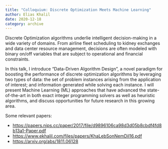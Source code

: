 ```yaml
---
title: "Colloquium: Discrete Optimization Meets Machine Learning"
author: Elias Khalil
date: 2020-12-18
category: archive
---
```


Discrete Optimization algorithms underlie intelligent decision-making in a wide variety of domains. From airline fleet scheduling to kidney exchanges and data center resource management, decisions are often modeled with binary on/off variables that are subject to operational and financial constraints.

In this talk, I introduce “Data-Driven Algorithm Design”, a novel paradigm for boosting the performance of discrete optimization algorithms by leveraging two types of data: the set of problem instances arising from the application of interest; and information generated while solving each instance. I will present Machine Learning (ML) approaches that have advanced the state-of-the-art in both exact integer programming solvers as well as heuristic algorithms, and discuss opportunities for future research in this growing area.

Some relevant papers:

* https://papers.nips.cc/paper/2017/file/d9896106ca98d3d05b8cbdf4fd8b13a1-Paper.pdf 
* https://www.ekhalil.com/files/papers/KhaLebSonNemDil16.pdf 
* https://arxiv.org/abs/1811.06128 



